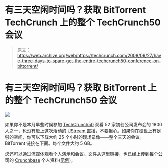# 有三天空闲时间吗？获取 BitTorrent TechCrunch 上的整个 TechCrunch50 会议

> 原文：<https://web.archive.org/web/https://techcrunch.com/2008/09/27/have-three-days-to-spare-get-the-entire-techcrunch50-conference-on-bittorrent/>

# 有三天空闲时间吗？获取 BitTorrent 上的整个 TechCrunch50 会议

![](img/a427dd683ed1a0c8a0fc1de67ca6b070.png)

如果你不是本月早些时候参加 [TechCrunch50](https://web.archive.org/web/20221007170839/http://www.techcrunch50.com/) 观看 52 家初创公司发布会的 1800 人之一，也没有赶上这次活动的 [UStream 直播](https://web.archive.org/web/20221007170839/http://www.beta.techcrunch.com/2008/09/08/techchrunch50-livestream/)，不要担心。如果你在硬盘上有足够的空间，你可以下载大约 25 个小时的现场录像——整个三天的会议。BitTorrent 链接在下面。每个文件大约 5 GB。

您还可以通过流媒体观看个人演示和会议。文件从这里链接，也已经上传到每个公司的 [Crunchbase](https://web.archive.org/web/20221007170839/http://www.crunchbase.com/) 个人资料([示例](https://web.archive.org/web/20221007170839/http://www.crunchbase.com/company/yammer))。